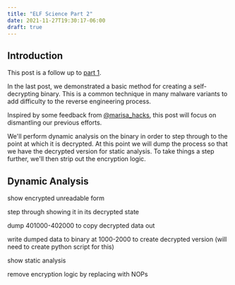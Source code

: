 ```yaml
---
title: "ELF Science Part 2"
date: 2021-11-27T19:30:17-06:00
draft: true
---
```


## Introduction

This post is a follow up to [part 1](/post/elf_science_p1/).

In the last post, we demonstrated a basic method for creating a self-decrypting binary. This is a common technique in many malware variants to add difficulty to the reverse engineering process.

Inspired by some feedback from [@marisa_hacks](https://twitter.com/marisa_hacks), this post will focus on dismantling our previous efforts.

We'll perform dynamic analysis on the binary in order to step through to the point at which it is decrypted. At this point we will dump the process so that we have the decrypted version for static analysis. To take things a step further, we'll then strip out the encryption logic.

## Dynamic Analysis

show encrypted unreadable form

step through showing it in its decrypted state

dump 401000-402000 to copy decrypted data out

write dumped data to binary at 1000-2000 to create decrypted version (will need to create python script for this)

show static analysis

remove encryption logic by replacing with NOPs